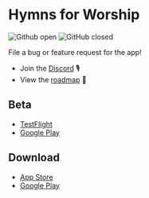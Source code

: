 # Hymns for Worship

![Github open](https://img.shields.io/github/issues-raw/hymns-for-worship/issues)
![GitHub closed](https://img.shields.io/github/issues-closed-raw/hymns-for-worship/issues?color=blue)

File a bug or feature request for the app!

- Join the [Discord](https://discord.com/invite/Sud5Asaa) 🎙
- View the [roadmap](https://github.com/orgs/hymns-for-worship/projects/2/views/1) 👀

## Beta

- [TestFlight](https://testflight.apple.com/join/tG4e3S2F)
- [Google Play](https://play.google.com/apps/testing/com.appleeducate.hymns_for_worship)

## Download

- [App Store](https://apps.apple.com/us/app/hymns-for-worship/id1470789635)
- [Google Play](https://play.google.com/store/apps/details?id=com.appleeducate.hymns_for_worship&hl=en_US&gl=US)
